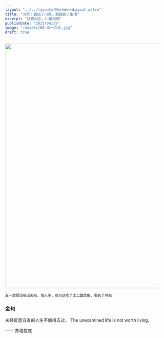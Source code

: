 ```yaml
---
layout: "../../layouts/MarkdownLayout.astro"
title: "川菜：尝到了川菜，就尝到了生活"
excerpt: "扶霞向东，川菜向西"
publishDate: "2023/04/29"
image: "/assets/08-五一万达.jpg"
draft: true
---
```


<img src="/assets/08-五一万达.jpg" loading="lazy" width=800/>

<small>五一放假没有出去玩，怕人多，在万达吃了太二酸菜鱼，看到了月亮</small>

### 金句

未经反思自省的人生不值得去过。
The unexamined life is not worth living.

—— 苏格拉底